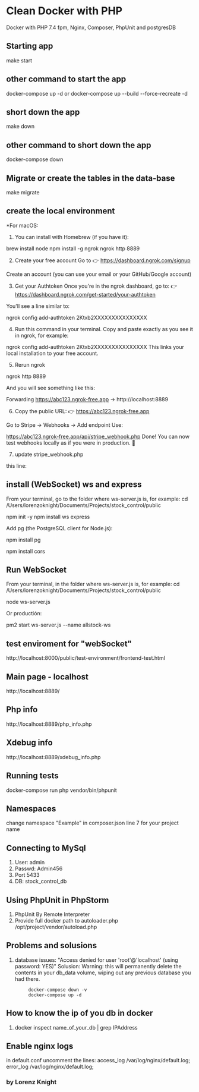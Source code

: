 # Clean Docker with PHP
Docker with PHP 7.4 fpm, Nginx, Composer, PhpUnit and postgresDB

## Starting app
make start

## other command to start the app
docker-compose up -d
or
docker-compose up --build --force-recreate -d

## short down the app
make down

## other command to short down the app
docker-compose down 

## Migrate or create the tables in the data-base
make migrate

## create the local environment
*For macOS:
1. You can install with Homebrew (if you have it):

brew install node
npm install -g ngrok
ngrok http 8889

2. Create your free account
Go to 👉 https://dashboard.ngrok.com/signup

Create an account (you can use your email or your GitHub/Google account)

3. Get your Authtoken
Once you're in the ngrok dashboard, go to:
👉 https://dashboard.ngrok.com/get-started/your-authtoken

You'll see a line similar to:

ngrok config add-authtoken 2Ktxb2XXXXXXXXXXXXXXX

4. Run this command in your terminal.
Copy and paste exactly as you see it in ngrok, for example:

ngrok config add-authtoken 2Ktxb2XXXXXXXXXXXXXXX
This links your local installation to your free account.

5. Rerun ngrok

ngrok http 8889

And you will see something like this:

Forwarding https://abc123.ngrok-free.app -> http://localhost:8889

6. Copy the public URL:
👉 https://abc123.ngrok-free.app

Go to Stripe → Webhooks → Add endpoint
Use:

https://abc123.ngrok-free.app/api/stripe_webhook.php
Done! You can now test webhooks locally as if you were in production. 🎯

7. update stripe_webhook.php

this line:
<!-- $endpointSecret = 'whsec_YrXZi2jJDbN5hmQ12pNrH53jXhPWKOhf'; -->

## install (WebSocket) ws and express
From your terminal, go to the folder where ws-server.js is, for example:
cd /Users/lorenzoknight/Documents/Projects/stock_control/public

npm init -y
npm install ws express

Add pg (the PostgreSQL client for Node.js):

npm install pg

npm install cors

## Run WebSocket
From your terminal, in the folder where ws-server.js is, for example:
cd /Users/lorenzoknight/Documents/Projects/stock_control/public

node ws-server.js

Or productión:

pm2 start ws-server.js --name allstock-ws

## test enviroment for "webSocket"
http://localhost:8000/public/test-environment/frontend-test.html

## Main page - localhost
http://localhost:8889/

## Php info
http://localhost:8889/php_info.php

## Xdebug info
http://localhost:8889/xdebug_info.php

## Running tests
docker-compose run php vendor/bin/phpunit

## Namespaces
change namespace "Example" in composer.json line 7 for your project name

## Connecting to MySql
1. User: admin
2. Passwd: Admin456
3. Port 5433
4. DB: stock_control_db

## Using PhpUnit in PhpStorm
1. PhpUnit By Remote Interpreter
2. Provide full docker path to autoloader.php /opt/project/vendor/autoload.php

## Problems and solusions
1. database issues: "Access denied for user 'root'@'localhost' (using password: YES)"
   Solusion: 
            Warning: this will permanently delete the contents in your db_data volume, wiping out any previous database you had there.

            docker-compose down -v
            docker-compose up -d

## How to know the ip of you db in docker
1. docker inspect name_of_your_db | grep IPAddress

## Enable nginx logs
in default.conf uncomment the lines:
access_log /var/log/nginx/default.log;
error_log /var/log/nginx/default.log;

### by Lorenz Knight